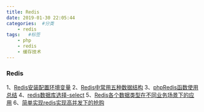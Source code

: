 ```yaml
---
title: Redis
date: 2019-01-30 22:05:44
categories:  #分类
    - redis
tags:   #标签
    - php
    - redis
    - 缓存技术
---
```


### Redis
1、[Redis安装配置环境变量](https://blog.csdn.net/sunbo_csdn/article/details/82010722)
2、[Redis中常用五种数据结构](https://blog.csdn.net/sinat_36098122/article/details/80572997)
3、[phpRedis函数使用总结](https://www.cnblogs.com/quwaner/p/7753952.html)
4、[redis数据库选择-select](https://blog.csdn.net/rentingting1/article/details/46531705)
5、[Redis各个数据类型在不同业务场景下的应用](https://blog.csdn.net/zhiguozhu/article/details/50517527)
6、[简单实现redis实现高并发下的抢购](https://blog.csdn.net/qq_33862778/article/details/80651703)



